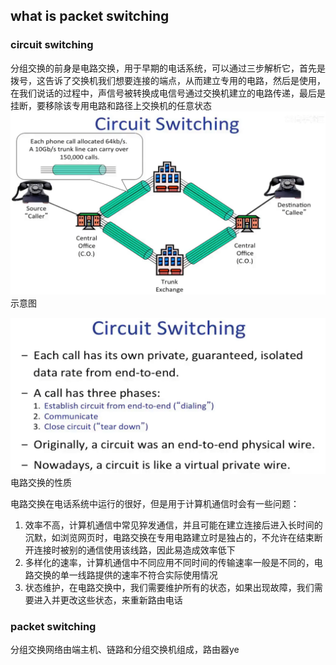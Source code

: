 ## what is packet switching
### circuit switching
分组交换的前身是电路交换，用于早期的电话系统，可以通过三步解析它，首先是拨号，这告诉了交换机我们想要连接的端点，从而建立专用的电路，然后是使用，在我们说话的过程中，声信号被转换成电信号通过交换机建立的电路传递，最后是挂断，要移除该专用电路和路径上交换机的任意状态![输入图片说明](/imgs/2025-08-15/bjHCJUR65UbWrACX.png)示意图

![输入图片说明](/imgs/2025-08-15/6C6cE8LGdb6Mf3ij.png)电路交换的性质

电路交换在电话系统中运行的很好，但是用于计算机通信时会有一些问题：
1. 效率不高，计算机通信中常见猝发通信，并且可能在建立连接后进入长时间的沉默，如浏览网页时，电路交换在专用电路建立时是独占的，不允许在结束断开连接时被别的通信使用该线路，因此易造成效率低下
2. 多样化的速率，计算机通信中不同应用不同时间的传输速率一般是不同的，电路交换的单一线路提供的速率不符合实际使用情况
3. 状态维护，在电路交换中，我们需要维护所有的状态，如果出现故障，我们需要进入并更改这些状态，来重新路由电话
### packet switching
分组交换网络由端主机、链路和分组交换机组成，路由器ye
<!--stackedit_data:
eyJoaXN0b3J5IjpbLTEyODk1OTIyOTgsLTU0NDA3NjEwNCwtMj
A4ODc0NjYxMl19
-->